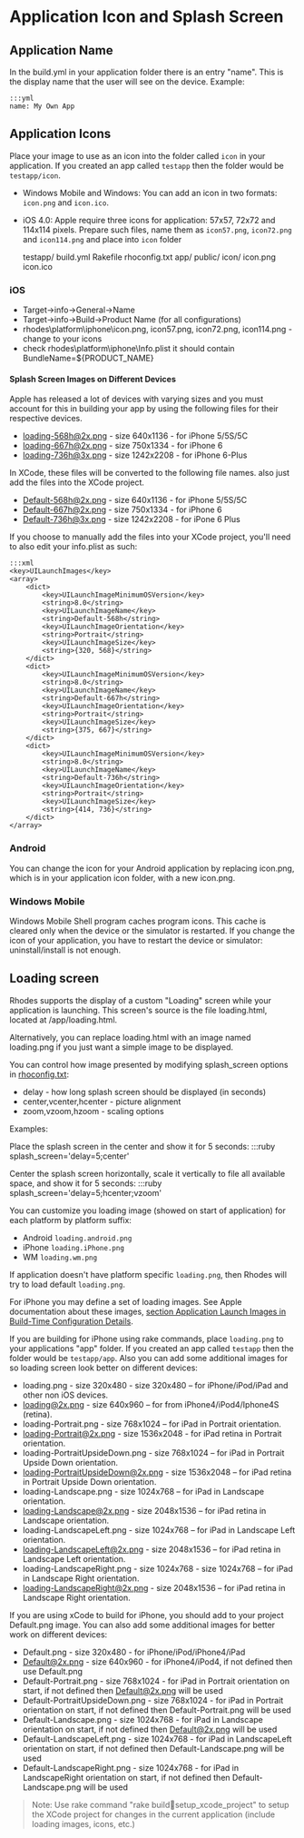 # Application Icon and Splash Screen
## Application Name
In the build.yml in your application folder there is an entry "name". This is the display name that the user will see on the device. Example:

	:::yml
	name: My Own App

## Application Icons
Place your image to use as an icon into the folder called `icon` in your application. If you created an app called `testapp` then the folder would be `testapp/icon`.

* Windows Mobile and Windows: You can add an icon in two formats: `icon.png` and  `icon.ico`.
* iOS 4.0: Apple require three icons for application: 57x57, 72x72 and 114x114 pixels. Prepare such files, name them as `icon57.png`, `icon72.png` and `icon114.png` and place into `icon` folder

	testapp/
		build.yml
		Rakefile
		rhoconfig.txt
		app/
		public/
		icon/
			icon.png
			icon.ico

### iOS
* Target->info->General->Name
* Target->info->Build->Product Name (for all configurations)
* rhodes\platform\iphone\icon.png, icon57.png, icon72.png, icon114.png - change to your icons
* check rhodes\platform\iphone\Info.plist it should contain BundleName=${PRODUCT_NAME}

#### Splash Screen Images on Different Devices
Apple has released a lot of devices with varying sizes and you must account for this in building your app by using the following files for their respective devices.

* loading-568h@2x.png - size 640x1136  - for iPhone 5/5S/5C
* loading-667h@2x.png - size 750x1334  - for iPhone 6
* loading-736h@3x.png - size 1242x2208 - for iPhone 6-Plus

In XCode, these files will be converted to the following file names. also just add the files into the XCode project.

* Default-568h@2x.png - size 640x1136  - for iPhone 5/5S/5C
* Default-667h@2x.png - size 750x1334  - for iPhone 6
* Default-736h@3x.png - size 1242x2208 - for iPone 6 Plus

If you choose to manually add the files into your XCode project, you'll need to also edit your info.plist as such:

	:::xml
	<key>UILaunchImages</key>
	<array>
		<dict>
			<key>UILaunchImageMinimumOSVersion</key>
			<string>8.0</string>
			<key>UILaunchImageName</key>
			<string>Default-568h</string>
			<key>UILaunchImageOrientation</key>
			<string>Portrait</string>
			<key>UILaunchImageSize</key>
			<string>{320, 568}</string>
		</dict>
		<dict>
			<key>UILaunchImageMinimumOSVersion</key>
			<string>8.0</string>
			<key>UILaunchImageName</key>
			<string>Default-667h</string>
			<key>UILaunchImageOrientation</key>
			<string>Portrait</string>
			<key>UILaunchImageSize</key>
			<string>{375, 667}</string>
		</dict>
		<dict>
			<key>UILaunchImageMinimumOSVersion</key>
			<string>8.0</string>
			<key>UILaunchImageName</key>
			<string>Default-736h</string>
			<key>UILaunchImageOrientation</key>
			<string>Portrait</string>
			<key>UILaunchImageSize</key>
			<string>{414, 736}</string>
		</dict>
	</array>

### Android
You can change the icon for your Android application by replacing icon.png, which is in your application icon folder, with a new icon.png.

### Windows Mobile
Windows Mobile Shell program caches program icons. This cache is cleared only when the device or the simulator is restarted. If you change the icon of your application, you have to restart the device or simulator: uninstall/install is not enough.


## Loading screen
Rhodes supports the display of a custom "Loading" screen while your application is launching. This screen's source is the file loading.html, located at <application-root>/app/loading.html.

Alternatively, you can replace loading.html with an image named loading.png if you just want a simple image to be displayed.

You can control how image presented by modifying splash_screen options in [rhoconfig.txt](runtime_config#rhoconfigtxt):

* delay - how long splash screen should be displayed (in seconds)
* center,vcenter,hcenter - picture alignment
* zoom,vzoom,hzoom - scaling options

Examples:

Place the splash screen in the center and show it for 5 seconds:
	:::ruby
	splash_screen='delay=5;center'

Center the splash screen horizontally, scale it vertically to file all available space, and show it for 5 seconds:
	:::ruby
	splash_screen='delay=5;hcenter;vzoom'

You can customize you loading image (showed on start of application) for each platform by platform suffix:

* Android `loading.android.png`
* iPhone `loading.iPhone.png`
* WM `loading.wm.png`

If application doesn't have platform specific `loading.png`, then Rhodes will try to load default `loading.png`.

For iPhone you may define a set of loading images. See Apple documentation about these images, [section Application Launch Images in Build-Time Configuration Details](http://developer.apple.com/library/ios/#documentation/iPhone/Conceptual/iPhoneOSProgrammingGuide/BuildTimeConfiguration/BuildTimeConfiguration.html).

If you are building for iPhone using rake commands, place `loading.png` to your applications "app" folder. If you created an app called `testapp` then the folder would be `testapp/app`. Also you can add some additional images for so loading screen look better on different devices:

* loading.png - size 320x480 - size 320x480 – for iPhone/iPod/iPad and other non iOS devices.
* loading@2x.png - size 640x960 – for from iPhone4/iPod4/Iphone4S (retina).
* loading-Portrait.png - size 768x1024 – for iPad in Portrait orientation.
* loading-Portrait@2x.png - size 1536x2048 - for iPad retina in Portrait orientation.
* loading-PortraitUpsideDown.png - size 768x1024 – for iPad in Portrait Upside Down orientation.
* loading-PortraitUpsideDown@2x.png - size 1536x2048 – for iPad retina in Portrait Upside Down orientation.
* loading-Landscape.png - size 1024x768 – for iPad in Landscape orientation.
* loading-Landscape@2x.png - size 2048x1536 – for iPad retina in Landscape orientation.
* loading-LandscapeLeft.png - size 1024x768 – for iPad in Landscape Left orientation.
* loading-LandscapeLeft@2x.png - size 2048x1536 – for iPad retina in Landscape Left orientation.
* loading-LandscapeRight.png - size 1024x768 - size 1024x768 – for iPad in Landscape Right orientation.
* loading-LandscapeRight@2x.png - size 2048x1536 – for iPad retina in Landscape Right orientation.

If you are using xCode to build for iPhone, you should add to your project Default.png image. You can also add some additional images for better work on different devices:

* Default.png - size 320x480 - for iPhone/iPod/iPhone4/iPad
* Default@2x.png - size 640x960 - for iPhone4/iPod4, if not defined then use Default.png
* Default-Portrait.png - size 768x1024 - for iPad in Portrait orientation on start, if not defined then Default@2x.png will be used
* Default-PortraitUpsideDown.png - size 768x1024 - for iPad in Portrait orientation on start, if not defined then Default-Portrait.png will be used
* Default-Landscape.png - size 1024x768 - for iPad in Landscape orientation on start, if not defined then Default@2x.png will be used
* Default-LandscapeLeft.png - size 1024x768 - for iPad in LandscapeLeft orientation on start, if not defined then Default-Landscape.png will be used
* Default-LandscapeRight.png - size 1024x768 - for iPad in LandscapeRight orientation on start, if not defined then Default-Landscape.png will be used

> Note: Use rake command  "rake build:iphone:setup_xcode_project" to setup the XCode project for changes in the current application (include loading images, icons, etc.)